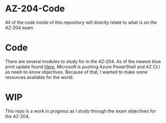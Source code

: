 # AZ-204-Code
All of the code inside of this repository will directly relate to what is on the AZ-204 exam

# Code
There are several modules to study for in the AZ-204. As of the newest blue print update found [Here](https://query.prod.cms.rt.microsoft.com/cms/api/am/binary/RE4oZ7B), Microsoft is pushing Azure PowerShell and AZ CLI as need-to-know objectives. Because of that, I wanted to make some resources available for the world.

# WIP
This repo is a work in progress as I study through the exam objectives for the AZ-204.